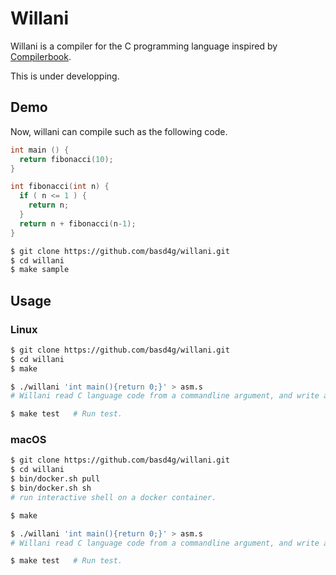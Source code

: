# Willani

Willani is a compiler for the C programming language inspired by [Compilerbook](https://www.sigbus.info/compilerbook).

This is under developping.

## Demo

Now, willani can compile such as the following code.

```sample.c
int main () {
  return fibonacci(10);
}

int fibonacci(int n) {
  if ( n <= 1 ) {
    return n;
  }
  return n + fibonacci(n-1);
}
```

```sh
$ git clone https://github.com/basd4g/willani.git
$ cd willani
$ make sample
```

## Usage

### Linux

```sh
$ git clone https://github.com/basd4g/willani.git
$ cd willani
$ make

$ ./willani 'int main(){return 0;}' > asm.s
# Willani read C language code from a commandline argument, and write assembly language code to stdout.

$ make test   # Run test.
```

### macOS
```sh
$ git clone https://github.com/basd4g/willani.git
$ cd willani
$ bin/docker.sh pull
$ bin/docker.sh sh
# run interactive shell on a docker container.

$ make

$ ./willani 'int main(){return 0;}' > asm.s
# Willani read C language code from a commandline argument, and write assembly language code to stdout.

$ make test   # Run test.
```

